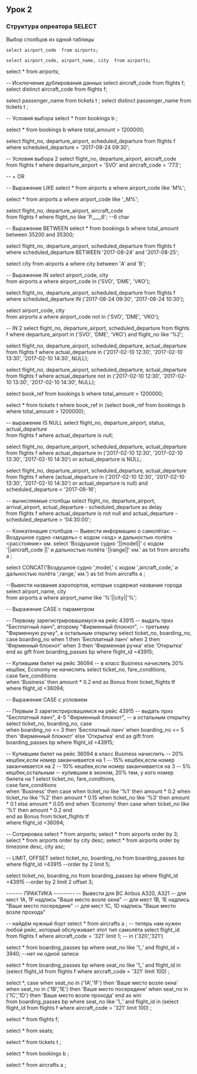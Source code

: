 ## Урок 2 ##
### Структура опреатора SELECT ###


Выбор столбцов из одной таблицы

` select airport_code  from airports; `

```pgsql
select airport_code, airport_name, city  from airports;
```

select * from airports;

-- Исключение дублирования данных
select aircraft_code from flights f;
select distinct aircraft_code from flights f;

select passenger_name  from tickets t ;
select distinct passenger_name  from tickets t ;

-- Условия выбора
select * from bookings b ;

select * from bookings b 
where total_amount > 1200000;

select flight_no, departure_airport, scheduled_departure 
from flights f 
where scheduled_departure = '2017-08-24 09:30';

-- Условия выбора 2
select flight_no, departure_airport, aircraft_code  
from flights f 
where departure_airport = 'SVO' and aircraft_code = '773';

-- + OR

-- Выражение LIKE
select * from airports a 
where airport_code like 'M%';

select * from airports a 
where airport_code like '_M%';

select flight_no, departure_airport, aircraft_code  
from flights f 
where flight_no like 'P____6'; --6 char

-- Выражение BETWEEN
select * from bookings b 
where total_amount between 35200 and 35300;

select flight_no, departure_airport, scheduled_departure 
from flights f 
where scheduled_departure BETWEEN '2017-08-24' and '2017-08-25';

select city  from airports a where city between 'А' and 'В';

-- Выражение IN
select airport_code, city  
from airports a 
where airport_code in ('SVO', 'DME', 'VKO');

select flight_no, departure_airport, scheduled_departure 
from flights f 
where scheduled_departure IN ('2017-08-24 09:30',  '2017-08-24 10:30');

select airport_code, city  
from airports a 
where airport_code not in ('SVO', 'DME', 'VKO');

-- IN 2
select flight_no, departure_airport, scheduled_departure 
from flights f 
where departure_airport in ('SVO', 'DME', 'VKO')
  and flight_no like '%2';

select flight_no, departure_airport, scheduled_departure, actual_departure  
from flights f 
where actual_departure  in ('2017-02-10 12:30', '2017-02-10 13:30', '2017-02-10 14:30', NULL);

select flight_no, departure_airport, scheduled_departure, actual_departure  
from flights f 
where actual_departure  not in ('2017-02-10 12:30', '2017-02-10 13:30', '2017-02-10 14:30', NULL);

select book_ref from bookings b 
where total_amount > 1200000;

select * from tickets t 
where book_ref in 
 (select book_ref from bookings b 
  where total_amount > 1200000);
  
-- выражение IS NULL
select flight_no, departure_airport, status, actual_departure  
from flights f 
where actual_departure is null;

select flight_no, departure_airport, scheduled_departure, actual_departure  
from flights f 
where actual_departure  in ('2017-02-10 12:30', '2017-02-10 13:30', '2017-02-10 14:30')
  or actual_departure is NULL;

select flight_no, departure_airport, scheduled_departure, actual_departure  
from flights f 
where (actual_departure  in ('2017-02-10 12:30', '2017-02-10 13:30', '2017-02-10 14:30')
  or actual_departure is null)
  and scheduled_departure < '2017-08-16';
  
-- вычисляемые столбцы
select flight_no, departure_airport, arrival_airport, actual_departure - scheduled_departure as delay   
from flights f 
where actual_departure is not null
 and actual_departure - scheduled_departure > '04:30:00';

-- Конкатенация столбцов
-- Вывести информацию о самолётах:
-- Воздушное судно <модель> с кодом <код> и дальностью полёта <расстояние> км.
select 'Воздушное судно '||model||' с кодом '||aircraft_code ||' и дальностью полёта '||range||' км.' as txt
from aircrafts a ;

select CONCAT('Воздушное судно ',model,' с кодом ',aircraft_code,' и дальностью полёта ',range,' км.') as txt
from aircrafts a ;

--Вывести названия аэропортов, которые содержат название города
select airport_name, city  
from airports a 
where airport_name like '%'||city||'%';
 
-- Выражение CASE с параметром

-- Первому зарегистрировашемуся на рейс 43915 
-- выдать приз "Бесплатный ланч", второму "Фирменный блокнот",
-- третьему "Фирменную ручку", а остальным открытку
select ticket_no, boarding_no, 
  case boarding_no 
    when 1 then 'Бесплатный ланч'
    when 2 then 'Фирменный блокнот'
    when 3 then 'Фирменная ручка'
    else 'Открытка'
   end as gift
from boarding_passes bp 
where flight_id =43915;

-- Купившим билет на рейс 36094 
-- в класс Business начислить 20% кешбек, Economy не начислять
select ticket_no, fare_conditions,  
  case fare_conditions  
    when 'Business' then amount * 0.2
   end as Bonus
from ticket_flights tf  
where flight_id =36094;


-- Выражение CASE с условием

-- Первым 3 зарегистрировашемся на рейс 43915 
-- выдать приз "Бесплатный ланч", 4-5 "Фирменный блокнот",
-- а остальным открытку
select ticket_no, boarding_no, 
  case  
    when boarding_no <= 3 then 'Бесплатный ланч'
    when boarding_no <= 5 then 'Фирменный блокнот'
    else 'Открытка'
   end as gift
from boarding_passes bp 
where flight_id =43915;


-- Купившим билет на рейс 36094 в класс Business начислить 
-- 20% кешбек,если номер заканчивается на 1
-- 15% кешбек,если номер заканчивается на 2
-- 10% кешбек,если номер заканчивается на 3
-- 5% кешбек,остальным
-- купившим в эконом, 20% тем, у кого номер билета на 1
select ticket_no, fare_conditions,  
  case fare_conditions  
    when 'Business' then 
       case 
	      when ticket_no like '%1' then amount * 0.2
	      when ticket_no like '%2' then amount * 0.15
	      when ticket_no like '%3' then amount * 0.1
	      else amount * 0.05
       end
    when 'Economy' then 
       case 
	      when ticket_no like '%1' then amount * 0.2
	   end   
   end as Bonus
from ticket_flights tf  
where flight_id =36094;


-- Сотрировка
select * from airports;
select * from airports order by 3;
select * from airports order by city desc;
select * from airports order by timezone desc, city asc;

-- LIMIT, OFFSET
select ticket_no, boarding_no
from boarding_passes bp 
where flight_id =43915
--order by 2
limit 5;

select ticket_no, boarding_no
from boarding_passes bp 
where flight_id =43915
--order by 2
limit 2
offset 3;


------- ПРАКТИКА ---------
-- Вывести для ВС Airbus A320, A321 
-- для мест 1A, 1F надпись "Ваше место возле окна"
-- для мест 1B, 1E надпись "Ваше место посередине"
-- для мест 1С, 1D надпись "Ваше место возле прохода"

-- найдём нужный борт
select * from aircrafts a ; 
-- теперь нам нужен любой рейс, который обслуживает этот тип самолёта
select flight_id  from flights f where aircraft_code = '321'
limit 1; -- in ('320','321')

select * from boarding_passes bp 
where seat_no like '1_'
 and flight_id = 3940; --нет ни одной записи
 
select * from boarding_passes bp 
where seat_no like '1_'
 and flight_id in (select flight_id  from flights f where aircraft_code = '321' limit 100) ; 

select *, 
  case 
  	when seat_no in ('1A','1F') then 'Ваше место возле окна'
  	when seat_no in ('1B','1E') then 'Ваше место посередине'
  	when seat_no in ('1C','1D') then 'Ваше место возле прохода'
  end as win	
from boarding_passes bp 
where seat_no like '1_'
 and flight_id in (select flight_id  from flights f where aircraft_code = '321' limit 100) ; 


 select * from flights f;

select * from seats;

select * from tickets t ;

select * from bookings b ;

select * from aircrafts a ;

